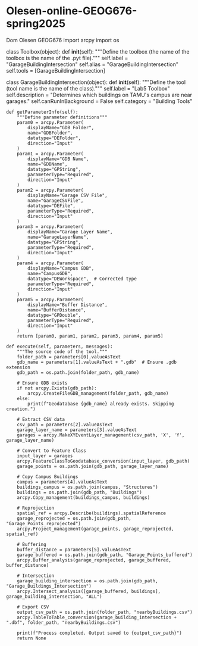 # Olesen-online-GEOG676-spring2025
Dom Olesen GEOG676
import arcpy
import os

class Toolbox(object):
    def __init__(self):
        """Define the toolbox (the name of the toolbox is the name of the .pyt file)."""
        self.label = "GarageBuildingIntersection"
        self.alias = "GarageBuildingIntersection"
        self.tools = [GarageBuildingIntersection]


class GarageBuildingIntersection(object):
    def __init__(self):
        """Define the tool (tool name is the name of the class)."""
        self.label = "Lab5 Toolbox"
        self.description = "Determines which buildings on TAMU's campus are near garages."
        self.canRunInBackground = False
        self.category = "Building Tools"

    def getParameterInfo(self):
        """Define parameter definitions"""
        param0 = arcpy.Parameter(
            displayName="GDB Folder",
            name="GDBFolder",
            datatype="DEFolder",
            direction="Input"
        )
        param1 = arcpy.Parameter(
            displayName="GDB Name",
            name="GDBName",
            datatype="GPString",
            parameterType="Required",
            direction="Input"
        )
        param2 = arcpy.Parameter(
            displayName="Garage CSV File",
            name="GarageCSVFile",
            datatype="DEFile",
            parameterType="Required",
            direction="Input"
        )
        param3 = arcpy.Parameter(
            displayName="Garage Layer Name",
            name="GarageLayerName",
            datatype="GPString",
            parameterType="Required",
            direction="Input"
        )
        param4 = arcpy.Parameter(
            displayName="Campus GDB",
            name="CampusGDB",
            datatype="DEWorkspace",  # Corrected type
            parameterType="Required",
            direction="Input"
        )
        param5 = arcpy.Parameter(
            displayName="Buffer Distance",
            name="BufferDistance",
            datatype="GPDouble",
            parameterType="Required",
            direction="Input"
        )
        return [param0, param1, param2, param3, param4, param5]

    def execute(self, parameters, messages):
        """The source code of the tool."""
        folder_path = parameters[0].valueAsText
        gdb_name = parameters[1].valueAsText + ".gdb"  # Ensure .gdb extension
        gdb_path = os.path.join(folder_path, gdb_name)

        # Ensure GDB exists
        if not arcpy.Exists(gdb_path):
            arcpy.CreateFileGDB_management(folder_path, gdb_name)
        else:
            print(f"Geodatabase {gdb_name} already exists. Skipping creation.")

        # Extract CSV data
        csv_path = parameters[2].valueAsText
        garage_layer_name = parameters[3].valueAsText
        garages = arcpy.MakeXYEventLayer_management(csv_path, 'X', 'Y', garage_layer_name)

        # Convert to Feature Class
        input_layer = garages
        arcpy.FeatureClassToGeodatabase_conversion(input_layer, gdb_path)
        garage_points = os.path.join(gdb_path, garage_layer_name)

        # Copy Campus Buildings
        campus = parameters[4].valueAsText
        buildings_campus = os.path.join(campus, "Structures")
        buildings = os.path.join(gdb_path, "Buildings")
        arcpy.Copy_management(buildings_campus, buildings)

        # Reprojection
        spatial_ref = arcpy.Describe(buildings).spatialReference
        garage_reprojected = os.path.join(gdb_path, "Garage_Points_reprojected")
        arcpy.Project_management(garage_points, garage_reprojected, spatial_ref)

        # Buffering
        buffer_distance = parameters[5].valueAsText
        garage_buffered = os.path.join(gdb_path, "Garage_Points_buffered")
        arcpy.Buffer_analysis(garage_reprojected, garage_buffered, buffer_distance)

        # Intersection
        garage_building_intersection = os.path.join(gdb_path, "Garage_Buildings_Intersection")
        arcpy.Intersect_analysis([garage_buffered, buildings], garage_building_intersection, "ALL")

        # Export CSV
        output_csv_path = os.path.join(folder_path, "nearbyBuildings.csv")
        arcpy.TableToTable_conversion(garage_building_intersection + ".dbf", folder_path, "nearbyBuildings.csv")

        print(f"Process completed. Output saved to {output_csv_path}")
        return None

